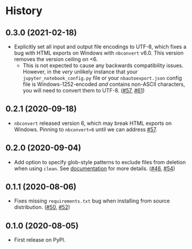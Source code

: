 # History

## 0.3.0 (2021-02-18)

- Explicitly set all input and output file encodings to UTF-8, which fixes a bug with HTML exports on Windows with `nbconvert` v6.0. This version removes the version ceiling on <6. 
  - This is not expected to cause any backwards compatibility issues. However, in the _very_ unlikely instance that your `jupyter_notebook_config.py` file or your `nbautoexport.json` config file is Windows-1252-encoded _and_ contains non-ASCII characters, you will need to convert them to UTF-8. ([#57](https://github.com/drivendataorg/nbautoexport/issues/57), [#61](https://github.com/drivendataorg/nbautoexport/pull/61))

## 0.2.1 (2020-09-18)

 - `nbconvert` released version 6, which may break HTML exports on Windows. Pinning to `nbconvert<6` until we can address [#57](https://github.com/drivendataorg/nbautoexport/issues/57).

## 0.2.0 (2020-09-04)

- Add option to specify glob-style patterns to exclude files from deletion when using `clean`. See [documentation](https://nbautoexport.drivendata.org/cleaning/#excluding-files) for more details. ([#46](https://github.com/drivendataorg/nbautoexport/issues/46), [#54](https://github.com/drivendataorg/nbautoexport/pull/54))

## 0.1.1 (2020-08-06)

- Fixes missing `requirements.txt` bug when installing from source distribution. ([#50](https://github.com/drivendataorg/nbautoexport/issues/50), [#52](https://github.com/drivendataorg/nbautoexport/pull/52))

## 0.1.0 (2020-08-05)

- First release on PyPI.
